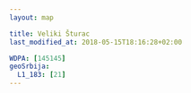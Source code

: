 ```yaml
---
layout: map

title: Veliki Šturac
last_modified_at: 2018-05-15T18:16:28+02:00

WDPA: [145145]
geoSrbija:
  L1_183: [21]
---
```

